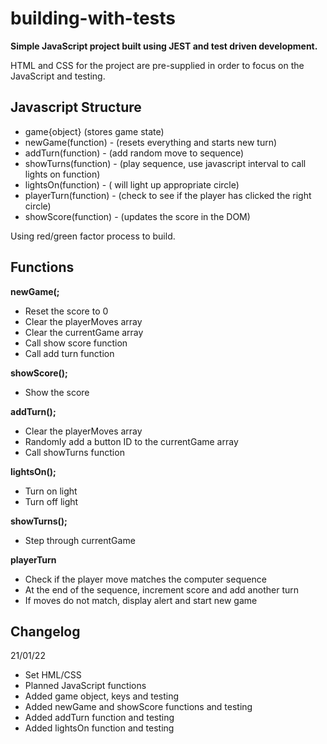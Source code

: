 # building-with-tests

**Simple JavaScript project built using JEST and test driven development.**

HTML and CSS for the project are pre-supplied in order to focus on the JavaScript and testing.

## Javascript Structure

- game{object}              (stores game state)
- newGame(function)     -   (resets everything and starts new turn)
- addTurn(function)     -   (add random move to sequence)
- showTurns(function)   -   (play sequence, use javascript interval to call lights on function)
- lightsOn(function)    -   ( will light up appropriate circle)
- playerTurn(function)  -   (check to see if the player has clicked the right circle)
- showScore(function)   -   (updates the score in the DOM)

Using red/green factor process to build.

## Functions

**newGame(;**

- Reset the score to 0
- Clear the playerMoves array
- Clear the currentGame array
- Call show score function
- Call add turn function

**showScore();**

- Show the score

**addTurn();**

- Clear the playerMoves array
- Randomly add a button ID to the currentGame array
- Call showTurns function

**lightsOn();**

- Turn on light
- Turn off light

**showTurns();**

- Step through currentGame

**playerTurn**

- Check if the player move matches the computer sequence
- At the end of the sequence, increment score and add another turn
- If moves do not match, display alert and start new game

## Changelog

21/01/22

- Set HML/CSS
- Planned JavaScript functions
- Added game object, keys and testing
- Added newGame and showScore functions and testing
- Added addTurn function and testing
- Added lightsOn function and testing